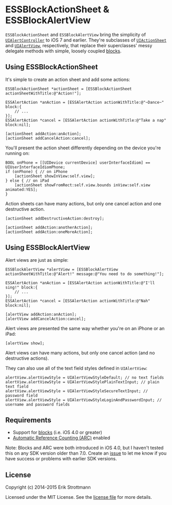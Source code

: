 ESSBlockActionSheet & ESSBlockAlertView
===

`ESSBlockActionSheet` and `ESSBlockAlertView` bring the simplicity of [`UIAlertController`](https://developer.apple.com/library/ios/documentation/UIKit/Reference/UIAlertController_class/) to iOS 7 and earlier. They're subclasses of [`UIActionSheet`](https://developer.apple.com/library/ios/documentation/UIKit/Reference/UIActionSheet_Class/index.html) and [`UIAlertView`](https://developer.apple.com/library/ios/documentation/UIKit/Reference/UIAlertView_Class/index.html), respectively, that replace their superclasses' messy delegate methods with simple, loosely coupled [blocks](https://developer.apple.com/library/ios/documentation/Cocoa/Conceptual/ProgrammingWithObjectiveC/WorkingwithBlocks/WorkingwithBlocks.html).

Using ESSBlockActionSheet
---

It's simple to create an action sheet and add some actions:

```
ESSBlockActionSheet *actionSheet = [ESSBlockActionSheet actionSheetWithTitle:@"Action!"];

ESSAlertAction *anAction = [ESSAlertAction actionWithTitle:@"~Dance~" block:{
    // ...
}];
ESSAlertAction *cancel = [ESSAlertAction actionWithTitle:@"Take a nap" block:nil];

[actionSheet addAction:anAction];
[actionSheet addCancelAction:cancel];
```

You'll present the action sheet differently depending on the device you're running on:

```
BOOL onPhone = [[UIDevice currentDevice] userInterfaceIdiom] == UIUserInterfaceIdiomPhone;
if (onPhone) { // on iPhone
    [actionSheet showInView:self.view];
} else { // on iPad
    [actionSheet showFromRect:self.view.bounds inView:self.view animated:YES];
}
```

Action sheets can have many actions, but only one cancel action and one destructive action.

```
[actionSheet addDestructiveAction:destroy];

[actionSheet addAction:anotherAction];
[actionSheet addAction:oneMoreAction];
```

Using ESSBlockAlertView
---

Alert views are just as simple:

```
ESSBlockAlertView *alertView = [ESSBlockAlertView actionSheetWithTitle:@"Alert!" message:@"You need to do something!"];

ESSAlertAction *anAction = [ESSAlertAction actionWithTitle:@"I'll sing!" block:{
    // ...
}];
ESSAlertAction *cancel = [ESSAlertAction actionWithTitle:@"Nah" block:nil];

[alertView addAction:anAction];
[alertView addCancelAction:cancel];
```

Alert views are presented the same way whether you're on an iPhone or an iPad:

```
[alertView show];
```

Alert views can have many actions, but only one cancel action (and no destructive actions).

They can also use all of the text field styles defined in `UIAlertView`:

```
alertView.alertViewStyle = UIAlertViewStyleDefault; // no text fields
alertView.alertViewStyle = UIAlertViewStylePlainTextInput; // plain text field
alertView.alertViewStyle = UIAlertViewStyleSecureTextInput; // password field
alertView.alertViewStyle = UIAlertViewStyleLoginAndPasswordInput; // username and password fields
```

Requirements
---
- Support for [blocks](https://developer.apple.com/library/ios/documentation/Cocoa/Conceptual/ProgrammingWithObjectiveC/WorkingwithBlocks/WorkingwithBlocks.html) (i.e. iOS 4.0 or greater)
- [Automatic Reference Counting (ARC)](https://developer.apple.com/library/ios/releasenotes/ObjectiveC/RN-TransitioningToARC/Introduction/Introduction.html) enabled

Note: Blocks and ARC were both introduced in iOS 4.0, but I haven't tested this on any SDK version older than 7.0. Create an [issue](https://github.com/erikstrottmann/ESSBlockActionSheet/issues) to let me know if you have success or problems with earlier SDK versions.

License
---
Copyright (c) 2014-2015 Erik Strottmann

Licensed under the MIT License. See the [license file](LICENSE) for more details.
